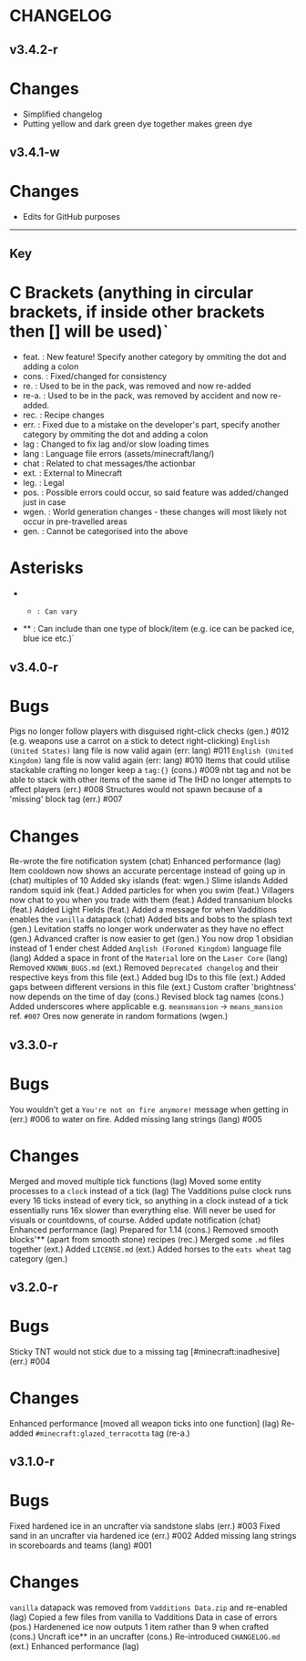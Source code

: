 CHANGELOG
=========

## v3.4.2-r
# Changes
- Simplified changelog
- Putting yellow and dark green dye together makes green dye

## v3.4.1-w
# Changes
- Edits for GitHub purposes

----------------------------------------------------------------------------------------------------
## Key
# C Brackets (anything in circular brackets, if inside other brackets then [] will be used)`
- feat. : New feature! Specify another category by ommiting the dot and adding a colon
- cons. : Fixed/changed for consistency
- re.   : Used to be in the pack, was removed and now re-added
- re-a. : Used to be in the pack, was removed by accident and now re-added.
- rec.  : Recipe changes
- err.  : Fixed due to a mistake on the developer's part, specify another category by ommiting the dot and adding a colon
- lag   : Changed to fix lag and/or slow loading times
- lang  : Language file errors (assets/minecraft/lang/)
- chat  : Related to chat messages/the actionbar
- ext.  : External to Minecraft
- leg.  : Legal
- pos.  : Possible errors could occur, so said feature was added/changed just in case
- wgen. : World generation changes - these changes will most likely not occur in pre-travelled areas
- gen.  : Cannot be categorised into the above
# Asterisks
- *     : Can vary
- **    : Can include than one type of block/item (e.g. ice can be packed ice, blue ice etc.)`

## v3.4.0-r
# Bugs
  Pigs no longer follow players with disguised right-click checks            (gen.)             #012
   (e.g. weapons use a carrot on a stick to detect right-clicking)
  `English (United States)` lang file is now valid again                     (err: lang)        #011
  `English (United Kingdom)` lang file is now valid again                    (err: lang)        #010
  Items that could utilise stackable crafting no longer keep a `tag:{}`      (cons.)            #009
   nbt tag and not be able to stack with other items of the same id
  The IHD no longer attempts to affect players                               (err.)             #008
  Structures would not spawn because of a 'missing' block tag                (err.)             #007
# Changes
  Re-wrote the fire notification system                                      (chat)
  Enhanced performance                                                       (lag)
  Item cooldown now shows an accurate percentage instead of going up in      (chat)
   multiples of 10
  Added sky islands                                                          (feat: wgen.)
   Slime islands
  Added random squid ink                                                     (feat.)
  Added particles for when you swim                                          (feat.)
  Villagers now chat to you when you trade with them                         (feat.)
  Added transanium blocks                                                    (feat.)
  Added Light Fields                                                         (feat.)
  Added a message for when Vadditions enables the `vanilla` datapack         (chat)
  Added bits and bobs to the splash text                                     (gen.)
  Levitation staffs no longer work underwater as they have no effect         (gen.)
  Advanced crafter is now easier to get                                      (gen.)
   You now drop 1 obsidian instead of 1 ender chest
  Added `Anglish (Foroned Kingdom)` language file                            (lang)
  Added a space in front of the `Material` lore on the `Laser Core`          (lang)
  Removed `KNOWN_BUGS.md`                                                    (ext.)
  Removed `Deprecated changelog` and their respective keys from this file    (ext.)
  Added bug IDs to this file                                                 (ext.)
  Added gaps between different versions in this file                         (ext.)
  Custom crafter 'brightness' now depends on the time of day                 (cons.)
  Revised block tag names                                                    (cons.)
   Added underscores where applicable
   e.g. `meansmansion` -> `means_mansion`
   ref. `#007`
  Ores now generate in random formations                                     (wgen.)

## v3.3.0-r
# Bugs
  You wouldn't get a `You're not on fire anymore!` message when getting in   (err.)             #006
   to water on fire.
  Added missing lang strings                                                 (lang)             #005
# Changes
  Merged and moved multiple tick functions                                   (lag)
  Moved some entity processes to a `clock` instead of a tick                 (lag)
   The Vadditions pulse clock runs every 16 ticks instead of every tick,
   so anything in a clock instead of a tick essentially runs 16x slower
   than everything else. Will never be used for visuals or countdowns, of
   course.
  Added update notification                                                  (chat)
  Enhanced performance                                                       (lag)
  Prepared for 1.14                                                          (cons.)
    Removed smooth blocks'** (apart from smooth stone) recipes               (rec.)
  Merged some `.md` files together                                           (ext.)
  Added `LICENSE.md`                                                         (ext.)
  Added horses to the `eats wheat` tag category                              (gen.)

## v3.2.0-r
# Bugs
  Sticky TNT would not stick due to a missing tag [#minecraft:inadhesive]    (err.)             #004
# Changes
  Enhanced performance [moved all weapon ticks into one function]            (lag)
  Re-added `#minecraft:glazed_terracotta` tag                                (re-a.)

## v3.1.0-r
# Bugs
  Fixed hardened ice in an uncrafter via sandstone slabs                     (err.)             #003
  Fixed sand in an uncrafter via hardened ice                                (err.)             #002
  Added missing lang strings in scoreboards and teams                        (lang)             #001
# Changes
  `vanilla` datapack was removed from `Vadditions Data.zip` and re-enabled   (lag)
  Copied a few files from vanilla to Vadditions Data in case of errors       (pos.)
  Hardenened ice now outputs 1 item rather than 9 when crafted               (cons.)
  Uncraft ice** in an uncrafter                                              (cons.)
  Re-introduced `CHANGELOG.md`                                               (ext.)
  Enhanced performance                                                       (lag)